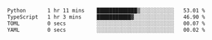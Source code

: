 <!--START_SECTION:waka-->

```txt
Python       1 hr 11 mins    █████████████▒░░░░░░░░░░░   53.01 %
TypeScript   1 hr 3 mins     ███████████▓░░░░░░░░░░░░░   46.90 %
TOML         0 secs          ░░░░░░░░░░░░░░░░░░░░░░░░░   00.07 %
YAML         0 secs          ░░░░░░░░░░░░░░░░░░░░░░░░░   00.02 %
```

<!--END_SECTION:waka-->
